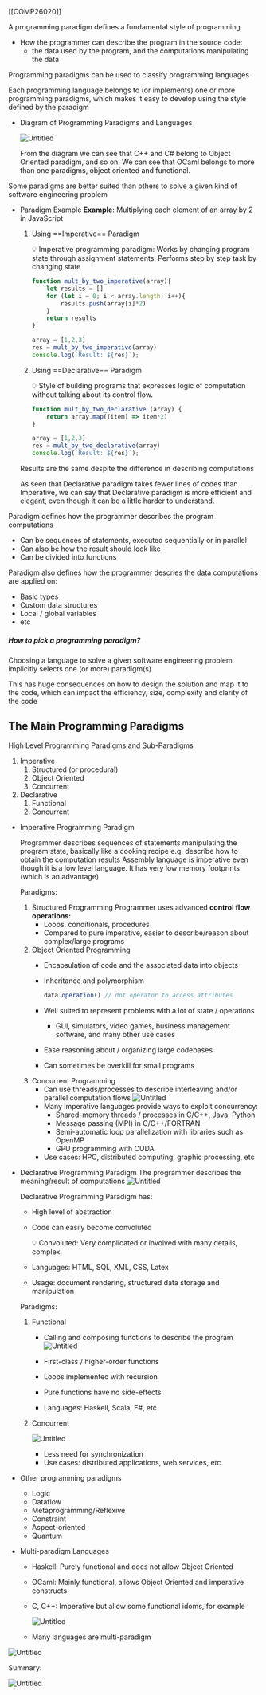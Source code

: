 [[COMP26020]]

A programming paradigm defines a fundamental style of programming

- How the programmer can describe the program in the source code:
    - the data used by the program, and the computations manipulating the data

Programming paradigms can be used to classify programming languages

Each programming language belongs to (or implements) one or more programming paradigms, which makes it easy to develop using the style defined by the paradigm

- Diagram of Programming Paradigms and Languages
    
    ![Untitled](Week%201%2039bb2480db9342e2b1f84f70dd2c5b21/Untitled.png)
    
    From the diagram we can see that C++ and C# belong to Object Oriented paradigm, and so on. We can see that OCaml belongs to more than one paradigms, object oriented and functional.
    

Some paradigms are better suited than others to solve a given kind of software engineering problem

- Paradigm Example
    **Example**: Multiplying each element of an array by 2 in JavaScript
    1. Using ==Imperative== Paradigm
        
        <aside>
        💡 Imperative programming paradigm: Works by changing program state through assignment statements. Performs step by step task by changing state
        
        </aside>
        
        ```jsx
        function mult_by_two_imperative(array){
        	let results = []
        	for (let i = 0; i < array.length; i++){
        		results.push(array[i]*2)
        	}
        	return results
        }
        
        array = [1,2,3]
        res = mult_by_two_imperative(array)
        console.log(`Result: ${res}`);
        ```
        
    2. Using ==Declarative== Paradigm
        <aside>
        💡 Style of building programs that expresses logic of computation without talking about its control flow.
        
        </aside>
        
        ```jsx
		function mult_by_two_declarative (array) {
			return array.map((item) => item*2)
		}
		
		array = [1,2,3]
		res = mult_by_two_declarative(array)
		console.log(`Result: ${res}`);
        ```
    
    Results are the same despite the difference in describing computations
    
    As seen that Declarative paradigm takes fewer lines of codes than Imperative, we can say that Declarative paradigm is more efficient and elegant, even though it can be a little harder to understand.


Paradigm defines how the programmer describes the program computations

- Can be sequences of statements, executed sequentially or in parallel
- Can also be how the result should look like
- Can be divided into functions

Paradigm also defines how the programmer descries the data computations are applied on:

- Basic types
- Custom data structures
- Local / global variables
- etc

##### How to pick a programming paradigm?

Choosing a language to solve a given software engineering problem implicitly selects one (or more) paradigm(s)

This has huge consequences on how to design the solution and map it to the code, which can impact the efficiency, size, complexity and clarity of the code

## The Main Programming Paradigms

High Level Programming Paradigms and Sub-Paradigms

1. Imperative
    1. Structured (or procedural)
    2. Object Oriented
    3. Concurrent
2. Declarative
    1. Functional
    2. Concurrent

- Imperative Programming Paradigm
    
    Programmer describes sequences of statements manipulating the program state, basically like a cooking recipe
    e.g. describe how to obtain the computation results
    Assembly language is imperative even though it is a low level language. It has very low memory footprints (which is an advantage)
    
    Paradigms:
    1. Structured Programming
        Programmer uses advanced **control flow operations:**
        - Loops, conditionals, procedures
        - Compared to pure imperative, easier to describe/reason about complex/large programs
    2. Object Oriented Programming
        - Encapsulation of code and the associated data into objects
        - Inheritance and polymorphism
            
            ```jsx
            data.operation() // dot operator to access attributes
            ```
            
        - Well suited to represent problems with a lot of state / operations
            - GUI, simulators, video games, business management software, and many other use cases
        - Ease reasoning about / organizing large codebases
        - Can sometimes be overkill for small programs
    3. Concurrent Programming
        - Can use threads/processes to describe interleaving and/or parallel computation flows
            ![Untitled](Week%201%2039bb2480db9342e2b1f84f70dd2c5b21/Untitled%201.png)
        - Many imperative languages provide ways to exploit concurrency:
            - Shared-memory threads / processes in C/C++, Java, Python
            - Message passing (MPI) in C/C++/FORTRAN
            - Semi-automatic loop parallelization with libraries such as OpenMP
            - GPU programming with CUDA
        - Use cases: HPC, distributed computing, graphic processing, etc
- Declarative Programming Paradigm
    The programmer describes the meaning/result of computations
    ![Untitled](Week%201%2039bb2480db9342e2b1f84f70dd2c5b21/Untitled%202.png)
    
    Declarative Programming Paradigm has:
    - High level of abstraction
    - Code can easily become convoluted
        <aside>
        💡 Convoluted: Very complicated or involved with many details, complex.
        
        </aside>
        
    - Languages: HTML, SQL, XML, CSS, Latex
    - Usage: document rendering, structured data storage and manipulation
    
    Paradigms:
    1. Functional
        - Calling and composing functions to describe the program
            ![Untitled](Week%201%2039bb2480db9342e2b1f84f70dd2c5b21/Untitled%203.png)
            
        - First-class / higher-order functions
        - Loops implemented with recursion
        - Pure functions have no side-effects
        - Languages: Haskell, Scala, F#, etc
    2. Concurrent
        
        ![Untitled](Week%201%2039bb2480db9342e2b1f84f70dd2c5b21/Untitled%204.png)
        
        - Less need for synchronization
        - Use cases: distributed applications, web services, etc
- Other programming paradigms
    - Logic
    - Dataflow
    - Metaprogramming/Reflexive
    - Constraint
    - Aspect-oriented
    - Quantum
- Multi-paradigm Languages
    - Haskell: Purely functional and does not allow Object Oriented
    - OCaml: Mainly functional, allows Object Oriented and imperative constructs
    - C, C++: Imperative but allow some functional idoms, for example
        
        ![Untitled](Week%201%2039bb2480db9342e2b1f84f70dd2c5b21/Untitled%205.png)
        
    - Many languages are multi-paradigm
    

![Untitled](Week%201%2039bb2480db9342e2b1f84f70dd2c5b21/Untitled%206.png)

Summary:

![Untitled](Week%201%2039bb2480db9342e2b1f84f70dd2c5b21/Untitled%207.png)